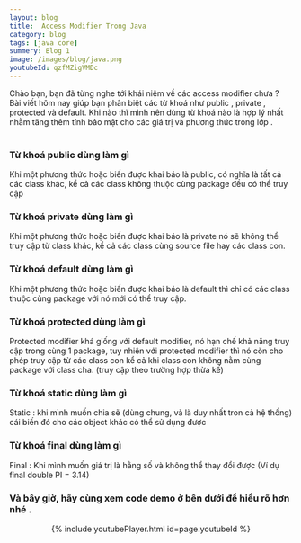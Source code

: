 ```yaml
---
layout: blog
title:  Access Modifier Trong Java
category: blog
tags: [java core]
summery: Blog 1
image: /images/blog/java.png
youtubeId: qzfMZigVMDc
---
```


Chào bạn, bạn đã từng nghe tới khái niệm về các access modifier  chưa ? Bài viết hôm nay giúp bạn phân biệt các từ khoá
như public , private , protected và default. Khi nào thì mình nên dùng từ khoá nào là hợp lý nhất nhằm tăng thêm tính bảo mật cho các giá trị và phương thức trong 
lớp .
<br><br>

### Từ khoá public dùng làm gì
Khi một phương thức hoặc biến được khai báo là public, có nghĩa là tất cả các class khác, kể cả các class không thuộc cùng package đều có thể truy cập
<br>

### Từ khoá private  dùng làm gì
Khi một phương thức hoặc biến được khai báo là private nó sẽ không thể truy cập từ class khác, kể cả các class cùng source file hay các class con.
<br>

### Từ khoá default  dùng làm gì
Khi một phương thức hoặc biến được khai báo là default thì chỉ có các class thuộc cùng package với nó mới có thể truy cập. 
<br>

### Từ khoá protected   dùng làm gì
Protected modifier khá giống với default modifier, nó hạn chế khả năng truy cập trong cùng 1 package, tuy nhiên với protected modifier thì nó còn cho phép truy cập từ các class con kể cả khi class con không nằm cùng package với class cha. (truy cập theo trường hợp thừa kế)
<br>

### Từ khoá static dùng làm gì
Static : khi mình muốn chia sẽ (dùng chung, và là duy nhất tron cả hệ thống) cái biến đó cho các object khác có thể sử dụng được
<br>

### Từ khoá final  dùng làm gì
Final : Khi mình muốn giá trị là hằng số và không thể thay đổi được (Ví dụ final double PI = 3.14)

### Và bây giờ, hãy cùng xem code demo ở bên dưới để hiểu rõ hơn nhé . 
<p align="center">
{% include youtubePlayer.html id=page.youtubeId %}
<p>